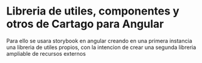 # Libreria de utiles, componentes y otros de Cartago para Angular

Para ello se usara storybook en angular creando en una primera instancia una libreria de utiles propios, con la intencion de crear una segunda libreria ampliable de recursos externos
